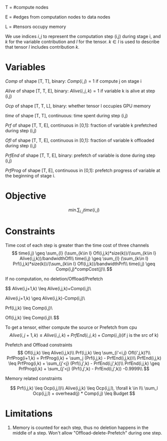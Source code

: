 T = #compute nodes

E = #edges from computation nodes to data nodes

L = #tensors occupy memory

We use indices $i,j$ to represent the computation step (i,j) during stage i, and $k$ for the variable contribution and $l$ for the tensor. $k\in l$ is used to describe that tensor $l$ includes contribution $k$.

# Variables

$Comp$ of shape [T, T], binary: $Comp(i,j) =1$ if compute j on stage i

$Alive$ of shape [T, T, E], binary: $Alive(i,j,k)=1$ if variable k is alive at step (i,j)

$Ocp$ of shape [T, T, L], binary: whether tensor l occupies GPU memory

$time$ of shape [T, T], continuous: time spent during step (i,j)

$Prf$ of shape [T, T, E], continuous in [0,1]: fraction of variable k prefetched during step (i,j)

$Ofl$ of shape [T, T, E], continuous in [0,1]: fraction of variable k offloaded during step (i,j)

$PrfEnd$ of shape [T, T, E], binary: prefetch of variable is done during step (i,j)

$PrfProg$ of shape [T, E], continuous in [0,1]: prefetch progress of variable at the beginning of stage i.

# Objective

$$min.\sum_{i,j} time(i,j)$$

# Constraints

Time cost of each step is greater than the time cost of three channels
$$
time(i,j) \geq \sum_{l} (\sum_{k\in l} Ofl(i,j,k)*size(k))/(\sum_{k\in l} Alive(i,j,k))/bandwidthOfl\\
time(i,j) \geq \sum_{l} (\sum_{k\in l} Prf(i,j,k)*size(k))/(\sum_{k\in l} Ofl(i,j,k))/bandwidthPrf\\
time(i,j) \geq Comp(i,j)*compCost(j)\\
$$

If no computation, no deletion/Offload/Prefetch

$$
Alive(i,j+1,k) \leq Alive(i,j,k)+Comp(i,j)\\

Alive(i,j+1,k) \geq Alive(i,j,k)-Comp(i,j)\\

Prf(i,j,k) \leq Comp(i,j)\\

Ofl(i,j,k) \leq Comp(i,j)\\
$$

To get a tensor, either compute the source or Prefetch from cpu
$$Alive(i,j+1,k) \leq Alive(i,j,k)+PrfEnd(i,j,k)+Comp(i,j) \text{(if j is the src of k)}$$


Prefetch and Offload constraints
$$
Ofl(i,j,k) \leq Alive(i,j,k)\\
Prf(i,j,k) \leq \sum_{i'<i,j} Ofl(i',j,k)?\\
PrfProg(i+1,k) = PrfProg(i,k) + \sum_j (Prf(i,j,k) - PrfEnd(i,j,k))\\
PrfEnd(i,j,k) \leq PrfProg(i,k) + \sum_{j'<j} (Prf(i,j',k) - PrfEnd(i,j',k))\\
PrfEnd(i,j,k) \geq PrfProg(i,k) + \sum_{j'<j} (Prf(i,j',k) - PrfEnd(i,j',k)) -0.9999\\
$$

Memory related constraints

$$
Prf(i,j,k) \leq Ocp(i,j,l)\\
Alive(i,j,k) \leq Ocp(i,j,l), \forall k \in l\\
\sum_l Ocp(i,j,l) + overhead(j) * Comp(i,j) \leq Budget
$$

# Limitations

1. Memory is counted for each step, thus no deletion happens in the middle of a step. Won't allow "Offload-delete-Prefetch" during one step.

